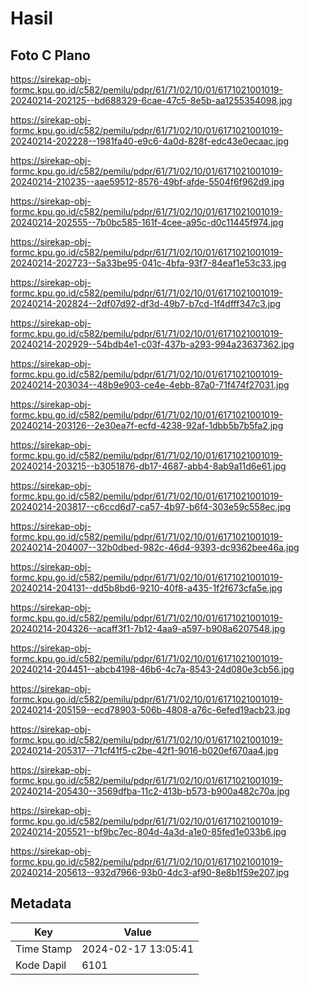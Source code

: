 # Hasil

## Foto C Plano

https://sirekap-obj-formc.kpu.go.id/c582/pemilu/pdpr/61/71/02/10/01/6171021001019-20240214-202125--bd688329-6cae-47c5-8e5b-aa1255354098.jpg

https://sirekap-obj-formc.kpu.go.id/c582/pemilu/pdpr/61/71/02/10/01/6171021001019-20240214-202228--1981fa40-e9c6-4a0d-828f-edc43e0ecaac.jpg

https://sirekap-obj-formc.kpu.go.id/c582/pemilu/pdpr/61/71/02/10/01/6171021001019-20240214-210235--aae59512-8576-49bf-afde-5504f6f962d9.jpg

https://sirekap-obj-formc.kpu.go.id/c582/pemilu/pdpr/61/71/02/10/01/6171021001019-20240214-202555--7b0bc585-161f-4cee-a95c-d0c11445f974.jpg

https://sirekap-obj-formc.kpu.go.id/c582/pemilu/pdpr/61/71/02/10/01/6171021001019-20240214-202723--5a33be95-041c-4bfa-93f7-84eaf1e53c33.jpg

https://sirekap-obj-formc.kpu.go.id/c582/pemilu/pdpr/61/71/02/10/01/6171021001019-20240214-202824--2df07d92-df3d-49b7-b7cd-1f4dfff347c3.jpg

https://sirekap-obj-formc.kpu.go.id/c582/pemilu/pdpr/61/71/02/10/01/6171021001019-20240214-202929--54bdb4e1-c03f-437b-a293-994a23637362.jpg

https://sirekap-obj-formc.kpu.go.id/c582/pemilu/pdpr/61/71/02/10/01/6171021001019-20240214-203034--48b9e903-ce4e-4ebb-87a0-71f474f27031.jpg

https://sirekap-obj-formc.kpu.go.id/c582/pemilu/pdpr/61/71/02/10/01/6171021001019-20240214-203126--2e30ea7f-ecfd-4238-92af-1dbb5b7b5fa2.jpg

https://sirekap-obj-formc.kpu.go.id/c582/pemilu/pdpr/61/71/02/10/01/6171021001019-20240214-203215--b3051876-db17-4687-abb4-8ab9a11d6e61.jpg

https://sirekap-obj-formc.kpu.go.id/c582/pemilu/pdpr/61/71/02/10/01/6171021001019-20240214-203817--c6ccd6d7-ca57-4b97-b6f4-303e59c558ec.jpg

https://sirekap-obj-formc.kpu.go.id/c582/pemilu/pdpr/61/71/02/10/01/6171021001019-20240214-204007--32b0dbed-982c-46d4-9393-dc9362bee46a.jpg

https://sirekap-obj-formc.kpu.go.id/c582/pemilu/pdpr/61/71/02/10/01/6171021001019-20240214-204131--dd5b8bd6-9210-40f8-a435-1f2f673cfa5e.jpg

https://sirekap-obj-formc.kpu.go.id/c582/pemilu/pdpr/61/71/02/10/01/6171021001019-20240214-204326--acaff3f1-7b12-4aa9-a597-b908a6207548.jpg

https://sirekap-obj-formc.kpu.go.id/c582/pemilu/pdpr/61/71/02/10/01/6171021001019-20240214-204451--abcb4198-46b6-4c7a-8543-24d080e3cb56.jpg

https://sirekap-obj-formc.kpu.go.id/c582/pemilu/pdpr/61/71/02/10/01/6171021001019-20240214-205159--ecd78903-506b-4808-a76c-6efed19acb23.jpg

https://sirekap-obj-formc.kpu.go.id/c582/pemilu/pdpr/61/71/02/10/01/6171021001019-20240214-205317--71cf41f5-c2be-42f1-9016-b020ef670aa4.jpg

https://sirekap-obj-formc.kpu.go.id/c582/pemilu/pdpr/61/71/02/10/01/6171021001019-20240214-205430--3569dfba-11c2-413b-b573-b900a482c70a.jpg

https://sirekap-obj-formc.kpu.go.id/c582/pemilu/pdpr/61/71/02/10/01/6171021001019-20240214-205521--bf9bc7ec-804d-4a3d-a1e0-85fed1e033b6.jpg

https://sirekap-obj-formc.kpu.go.id/c582/pemilu/pdpr/61/71/02/10/01/6171021001019-20240214-205613--932d7966-93b0-4dc3-af90-8e8b1f59e207.jpg


## Metadata

| Key        | Value               |
| ---------- | ------------------- |
| Time Stamp | 2024-02-17 13:05:41 |
| Kode Dapil | 6101                |



